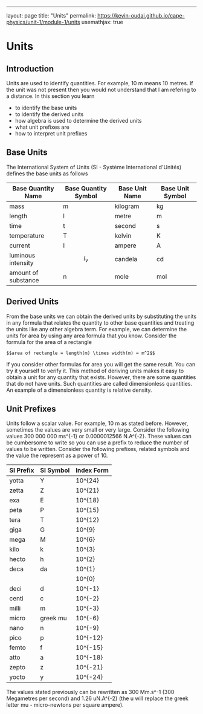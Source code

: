 ---
layout: page
title: "Units"
permalink: https://kevin-oudai.github.io/cape-physics/unit-1/module-1/units
usemathjax: true

# Units

## Introduction

Units are used to identify quantities. For example, 10 m means 10 metres. If the unit was not present then you would not understand that I am refering to a distance. In this section you learn
- to identify the base units
- to identify the derived units
- how algebra is used to determine the derived units
- what unit prefixes are
- how to interpret unit prefixes

## Base Units

The International System of Units (SI - Système International d'Unités) defines the base units as follows

| Base Quantity Name | Base Quantity Symbol | Base Unit Name | Base Unit Symbol |
|--------------------|----------------------|----------------|------------------|
| mass               | m                    | kilogram       | kg               |
| length             | l                    | metre          | m                |
| time               | t                    | second         | s                |
| temperature        | T                    | kelvin         | K                |
| current            | I                    | ampere         | A                |
| luminous intensity | $$I_v$$              | candela        | cd               |
| amount of substance| n                    | mole           | mol              |

## Derived Units

From the base units we can obtain the derived units by substituting the units in any formula that relates the quantity to other base quantities and treating the units like any other algebra term. For example, we can determine the units for area by using any area formula that you know. Consider the formula for the area of a rectangle

```
$$area of rectangle = length(m) \times width(m) = m^2$$
```

If you consider other formulas for area you will get the same result. You can try it yourself to verify it. This method of deriving units makes it easy to obtain a unit for any quantity that exists. However, there are some quantities that do not have units. Such quantities are called dimensionless quantities. An example of a dimensionless quantity is relative density.

## Unit Prefixes

Units follow a scalar value. For example, 10 m as stated before. However, sometimes the values are very small or very large. Consider the following values 300 000 000 ms^{-1} or 0.0000012566 N.A^{-2}. These values can be cumbersome to write  so you can use a prefix to reduce the number of values to be written. Consider the following prefixes, related symbols and the value the represent as a power of 10.

| SI Prefix | SI Symbol | Index Form |
|-----------|-----------|------------|
| yotta     | Y         | 10^{24}    |
| zetta     | Z         | 10^{21}    |
| exa       | E         | 10^{18}    |
| peta      | P         | 10^{15}    |
| tera      | T         | 10^{12}    |
| giga      | G         | 10^{9}     |
| mega      | M         | 10^{6}     |
| kilo      | k         | 10^{3}     |
| hecto     | h         | 10^{2}     |
| deca      | da        | 10^{1}     |
|           |           | 10^{0}     |
| deci      | d         | 10^{-1}    |
| centi     | c         | 10^{-2}    |
| milli     | m         | 10^{-3}    |
| micro     | greek mu  | 10^{-6}    |
| nano      | n         | 10^{-9}    |
| pico      | p         | 10^{-12}   |
| femto     | f         | 10^{-15}   |
| atto      | a         | 10^{-18}   |
| zepto     | z         | 10^{-21}   |
| yocto     | y         | 10^{-24}   |

The values stated previously can be rewritten as 300 Mm.s^-1 (300 Megametres per second) and 1.26 uN.A^{-2} (the u will replace the greek letter mu - micro-newtons per square ampere).

